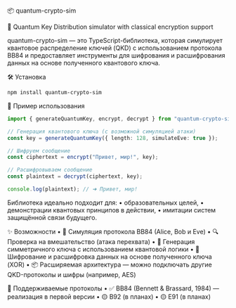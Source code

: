 📦 quantum-crypto-sim

🔐 Quantum Key Distribution simulator with classical encryption support

quantum-crypto-sim — это TypeScript-библиотека, которая симулирует квантовое распределение ключей (QKD) с использованием протокола BB84 и предоставляет инструменты для шифрования и расшифрования данных на основе полученного квантового ключа.

🛠️ Установка

```bash
npm install quantum-crypto-sim
```

🚀 Пример использования

```ts
import { generateQuantumKey, encrypt, decrypt } from "quantum-crypto-sim";

// Генерация квантового ключа (с возможной симуляцией атаки)
const key = generateQuantumKey({ length: 128, simulateEve: true });

// Шифруем сообщение
const ciphertext = encrypt("Привет, мир!", key);

// Расшифровываем сообщение
const plaintext = decrypt(ciphertext, key);

console.log(plaintext); // ➜ Привет, мир!
```

Библиотека идеально подходит для:
• образовательных целей,
• демонстрации квантовых принципов в действии,
• имитации систем защищённой связи будущего.

✨ Возможности
• 🧠 Симуляция протокола BB84 (Alice, Bob и Eve)
• 🔍 Проверка на вмешательство (атака перехвата)
• 🧬 Генерация симметричного ключа с использованием квантовой логики
• 🔐 Шифрование и расшифровка данных на основе полученного ключа (XOR)
• 📦 Расширяемая архитектура — можно подключать другие QKD-протоколы и шифры (например, AES)

📘 Поддерживаемые протоколы
• ✅ BB84 (Bennett & Brassard, 1984) — реализация в первой версии
• 🟡 B92 (в планах)
• 🟡 E91 (в планах)
